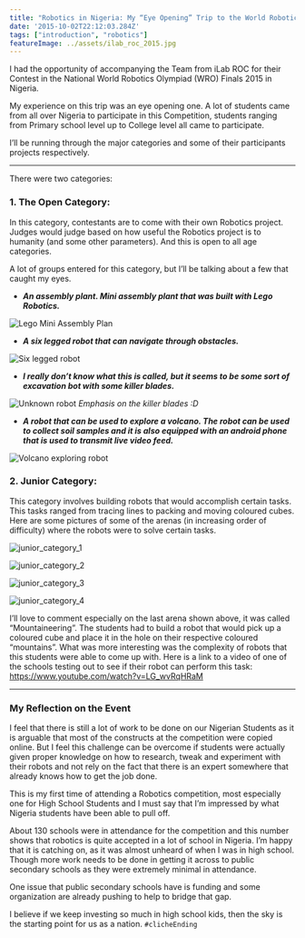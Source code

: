 ```yaml
---
title: "Robotics in Nigeria: My “Eye Opening” Trip to the World Robotics Olympiad (WRO) Finals in Nigeria"
date: '2015-10-02T22:12:03.284Z'
tags: ["introduction", "robotics"]
featureImage: ../assets/ilab_roc_2015.jpg
---
```


I had the opportunity of accompanying the Team from iLab ROC for their Contest in the National World Robotics Olympiad (WRO) Finals 2015 in Nigeria.

My experience on this trip was an eye opening one. A lot of students came from all over Nigeria to participate in this Competition, students ranging from Primary school level up to College level all came to participate.

I’ll be running through the major categories and some of their participants projects respectively.

<hr/>

There were two categories:
### 1. The Open Category:

In this category, contestants are to come with their own Robotics project. Judges would judge based on how useful the Robotics project is to humanity (and some other parameters). And this is open to all age categories.

A lot of groups entered for this category, but I’ll be talking about a few that caught my eyes.

- ***An assembly plant. Mini assembly plant that was built with Lego Robotics.***

![Lego Mini Assembly Plan](https://cdn-images-1.medium.com/max/1600/1*mHdW3HorxWutJcdEK_CSwQ.jpeg)

- ***A six legged robot that can navigate through obstacles.***

![Six legged robot](https://cdn-images-1.medium.com/max/1600/1*cdtr7To-Aa1-v88oq9Zzmw.jpeg)

- ***I really don’t know what this is called, but it seems to be some sort of excavation bot with some killer blades.***

![Unknown robot](https://cdn-images-1.medium.com/max/1600/1*49vlKt0TdM9ZCO8PmQzGbA.jpeg)
*Emphasis on the killer blades :D*

- ***A robot that can be used to explore a volcano. The robot can be used to collect soil samples and it is also equipped with an android phone that is used to transmit live video feed.***

![Volcano exploring robot](https://cdn-images-1.medium.com/max/1600/1*EKMnc9SFcG0lgV4Z8qKDfQ.jpeg)


### 2. Junior Category:

This category involves building robots that would accomplish certain tasks. This tasks ranged from tracing lines to packing and moving coloured cubes.
Here are some pictures of some of the arenas (in increasing order of difficulty) where the robots were to solve certain tasks.

![junior_category_1](https://cdn-images-1.medium.com/max/1600/1*teTuOdMi_q6DoX04vF5n9A.jpeg)

![junior_category_2](https://cdn-images-1.medium.com/max/1600/1*cQOE_WzMauxBDvPJ6DgUOg.jpeg)

![junior_category_3](https://cdn-images-1.medium.com/max/1600/1*5QLYFYycygoJwTgAdvzQKA.jpeg)

![junior_category_4](https://cdn-images-1.medium.com/max/1600/1*dGRGdbvzMSJoeZmf_vTxzw.jpeg)

I’ll love to comment especially on the last arena shown above, it was called “Mountaineering”. The students had to build a robot that would pick up a coloured cube and place it in the hole on their respective coloured “mountains”. What was more interesting was the complexity of robots that this students were able to come up with. Here is a link to a video of one of the schools testing out to see if their robot can perform this task: https://www.youtube.com/watch?v=LG_wvRqHRaM

<hr/>

### My Reflection on the Event
I feel that there is still a lot of work to be done on our Nigerian Students as it is arguable that most of the constructs at the competition were copied online. But I feel this challenge can be overcome if students were actually given proper knowledge on how to research, tweak and experiment with their robots and not rely on the fact that there is an expert somewhere that already knows how to get the job done.

This is my first time of attending a Robotics competition, most especially one for High School Students and I must say that I’m impressed by what Nigeria students have been able to pull off.

About 130 schools were in attendance for the competition and this number shows that robotics is quite accepted in a lot of school in Nigeria. I’m happy that it is catching on, as it was almost unheard of when I was in high school. Though more work needs to be done in getting it across to public secondary schools as they were extremely minimal in attendance.

One issue that public secondary schools have is funding and some organization are already pushing to help to bridge that gap.

I believe if we keep investing so much in high school kids, then the sky is the starting point for us as a nation. `#clicheEnding`